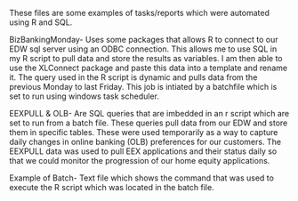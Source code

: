 These files are some examples of tasks/reports which were automated using R and SQL.

BizBankingMonday-
Uses some packages that allows R to connect to our EDW sql server using an ODBC connection. This allows me to use SQL in my
R script to pull data and store the results as variables. I am then able to use the XLConnect package and paste this data into a template and rename it. The query used in the R script is dynamic and pulls data from the previous Monday to last Friday. This job is intiated by a batchfile which is set to run using windows task scheduler.

EEXPULL & OLB-
Are SQL queries that are imbedded in an r script which are set to run from a batch file. These queries pull data from our EDW and store them in specific tables. These were used temporarily as a way to capture daily changes in online banking (OLB) preferences for our
customers. The EEXPULL data was used to pull EEX applications and their status daily so that we could monitor the progression of our home 
equity applications.

Example of Batch- Text file which shows the command that was used to execute the R script which was located in the batch file. 
